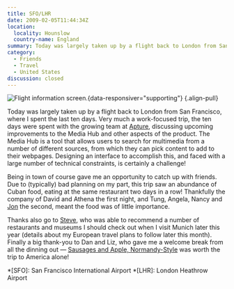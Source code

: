 ```yaml
---
title: SFO/LHR
date: 2009-02-05T11:44:34Z
location:
  locality: Hounslow
  country-name: England
summary: Today was largely taken up by a flight back to London from San Francisco, where I spent the last ten days.
category:
  - Friends
  - Travel
  - United States
discussion: closed
---
```

![](image.jpg 'Flight information screen.'){data-responsiver="supporting"}
{.align-pull}

Today was largely taken up by a flight back to London from San Francisco, where I spent the last ten days. Very much a work-focused trip, the ten days were spent with the growing team at [Apture][1], discussing upcoming improvements to the Media Hub and other aspects of the product. The Media Hub is a tool that allows users to search for multimedia from a number of different sources, from which they can pick content to add to their webpages. Designing an interface to accomplish this, and faced with a large number of technical constraints, is certainly a challenge!

Being in town of course gave me an opportunity to catch up with friends. Due to (typically) bad planning on my part, this trip saw an abundance of Cuban food, eating at the same restaurant two days in a row! Thankfully the company of David and Athena the first night, and Tung, Angela, Nancy and [Jon][2] the second, meant the food was of little importance.

Thanks also go to [Steve][3], who was able to recommend a number of restaurants and museums I should check out when I visit Munich later this year (details about my European travel plans to follow later this month). Finally a big thank-you to Dan and Liz, who gave me a welcome break from all the dinning out — [Sausages and Apple, Normandy-Style][4] was worth the trip to America alone!

[1]: http://apture.com/
[2]: http://jonaquino.blogspot.com/
[3]: http://www.foundationcapital.com/people/partners/steve_vassallo.php
[4]: http://www.foodnetwork.com/recipes/saras-secrets/sausage-and-apples-normandy-style-recipe/

*[SFO]: San Francisco International Airport
*[LHR]: London Heathrow Airport
